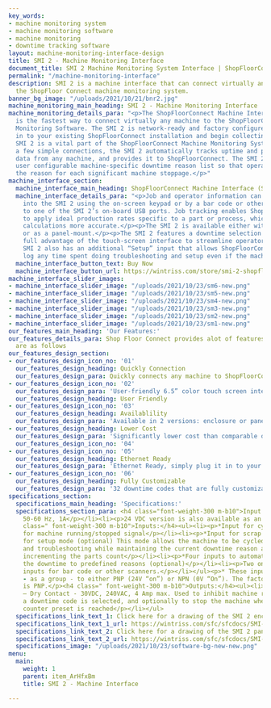 ```yaml
---
key_words:
- machine monitoring system
- machine monitoring software
- machine monitoring
- downtime tracking software
layout: machine-monitoring-interface-design
title: SMI 2 - Machine Monitoring Interface
document_title: SMI 2 Machine Monitoring System Interface | ShopFloorConnect
permalink: "/machine-monitoring-interface"
description: SMI 2 is a machine interface that can connect virtually any machine to
  the ShopFloor Connect machine monitoring system.
banner_bg_image: "/uploads/2021/10/21/bnr2.jpg"
machine_monitoring_main_heading: SMI 2 - Machine Monitoring Interface
machine_monitoring_details_para: "<p>The ShopFloorConnect Machine Interface (SMI 2)
  is the fastest way to connect virtually any machine to the ShopFloorConnect Machine
  Monitoring Software. The SMI 2 is network-ready and factory configured to drop right
  in to your existing ShopFloorConnect installation and begin collecting data.</p><p>The
  SMI 2 is a vital part of the ShopFloorConnect Machine Monitoring System. With just
  a few simple connections, the SMI 2 automatically tracks uptime and production count
  data from any machine, and provides it to ShopFloorConnect. The SMI 2 features a
  user configurable machine-specific downtime reason list so that operators can indicate
  the reason for each significant machine stoppage.</p>"
machine_interface_section:
  machine_interface_main_heading: ShopFloorConnect Machine Interface (SMI 2)
  machine_interface_details_para: "<p>Job and operator information can be entered
    into the SMI 2 using the on-screen keypad or by a bar code or other scanner connected
    to one of the SMI 2’s on-board USB ports. Job tracking enables ShopFloorConnect
    to apply ideal production rates specific to a part or process, which makes OEE
    calculations more accurate.</p><p>The SMI 2 is available either with an enclosure
    or as a panel-mount.</p><p>The SMI 2 features a downtime selection menu that takes
    full advantage of the touch-screen interface to streamline operator input. The
    SMI 2 also has an additional “Setup” input that allows ShopFloorConnect to appropriately
    log any time spent doing troubleshooting and setup even if the machine is cycled.</p>"
  machine_interface_button_text: Buy Now
  machine_interface_button_url: https://wintriss.com/store/smi-2-shopfloorconnect-machine-interface.html
machine_interface_slider_images:
- machine_interface_slider_image: "/uploads/2021/10/23/sm6-new.png"
- machine_interface_slider_image: "/uploads/2021/10/23/sm5-new.png"
- machine_interface_slider_image: "/uploads/2021/10/23/sm4-new.png"
- machine_interface_slider_image: "/uploads/2021/10/23/sm3-new.png"
- machine_interface_slider_image: "/uploads/2021/10/23/sm2-new.png"
- machine_interface_slider_image: "/uploads/2021/10/23/sm1-new.png"
our_features_main_heading: 'Our Features:'
our_features_details_para: Shop Floor Connect provides alot of features some of them
  are as follows
our_features_design_section:
- our_features_design_icon_no: '01'
  our_features_design_heading: Quickly Connection
  our_features_design_para: Quickly connects any machine to ShopFloorConnect
- our_features_design_icon_no: '02'
  our_features_design_para: 'User-friendly 6.5” color touch screen interface '
  our_features_design_heading: User Friendly
- our_features_design_icon_no: '03'
  our_features_design_heading: Availablility
  our_features_design_para: 'Available in 2 versions: enclosure or panel-mount '
- our_features_design_heading: Lower Cost
  our_features_design_para: 'Significantly lower cost than comparable devices '
  our_features_design_icon_no: '04'
- our_features_design_icon_no: '05'
  our_features_design_heading: Ethernet Ready
  our_features_design_para: 'Ethernet Ready, simply plug it in to your existing network '
- our_features_design_icon_no: '06'
  our_features_design_heading: Fully Customizable
  our_features_design_para: '32 downtime codes that are fully customizable  '
specifications_section:
  specifications_main_heading: 'Specifications:'
  specifications_section_para: <h4 class="font-weight-300 m-b10">Input Power:</h4><ul><li><p>90-264VAC
    50-60 Hz, 1A</p></li><li><p>24 VDC version is also available as an option</p></li></ul><h4
    class=" font-weight-300 m-b10">Inputs:</h4><ul><li><p>*Input for cycle/parts count</p></li><li><p>*Input
    for machine running/stopped signal</p></li><li><p>*Input for scrap count (optional)</p></li><li><p>*Input
    for setup mode (optional) This mode allows the machine to be cycled during setup
    and troubleshooting while maintaining the current downtime reason and without
    incrementing the parts count</p></li><li><p>*Four inputs to automatically set
    the downtime to predefined reasons (optional)</p></li><li><p>Two on-board USB
    inputs for bar code or other scanners.</p></li></ul><p>* These inputs can be configured
    - as a group - to either PNP (24V “on”) or NPN (0V “On”). The factory default
    is PNP.</p><h4 class=" font-weight-300 m-b10">Outputs:</h4><ul><li><p>Stop circuit
    – Dry Contact - 30VDC, 240VAC, 4 Amp max. Used to inhibit machine restart until
    a downtime code is selected, and optionally to stop the machine when the part
    counter preset is reached</p></li></ul>
  specifications_link_text_1: Click here for a drawing of the SMI 2 enclosure (PDF)
  specifications_link_text_1_url: https://wintriss.com/sfc/sfcdocs/SMI-2_enclosure.pdf
  specifications_link_text_2: Click here for a drawing of the SMI 2 panel-mount (PDF)
  specifications_link_text_2_url: https://wintriss.com/sfc/sfcdocs/SMI-2_panel_mount.pdf
  specifications_image: "/uploads/2021/10/23/software-bg-new-new.png"
menu:
  main:
    weight: 1
    parent: item_ArHfxBm
    title: SMI 2 - Machine Interface

---
```

